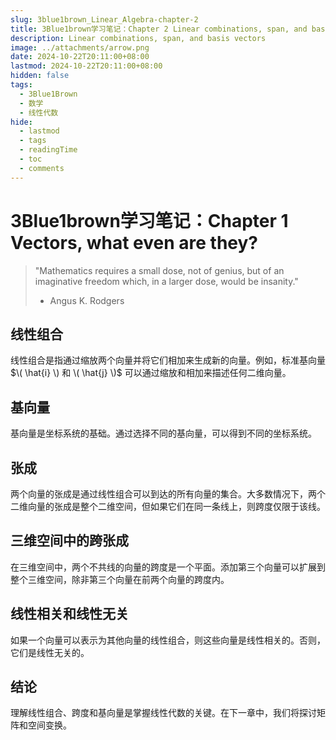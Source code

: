 ```yaml
---
slug: 3blue1brown_Linear_Algebra-chapter-2
title: 3Blue1brown学习笔记：Chapter 2 Linear combinations, span, and basis vectors
description: Linear combinations, span, and basis vectors
image: ../attachments/arrow.png
date: 2024-10-22T20:11:00+08:00
lastmod: 2024-10-22T20:11:00+08:00
hidden: false
tags:
  - 3Blue1Brown
  - 数学
  - 线性代数
hide:
  - lastmod
  - tags
  - readingTime
  - toc
  - comments
---
```


# 3Blue1brown学习笔记：Chapter 1 Vectors, what even are they?  

>"Mathematics requires a small dose, not of genius, but of an imaginative freedom which, in a larger dose, would be insanity."
>
>- Angus K. Rodgers  

## 线性组合
线性组合是指通过缩放两个向量并将它们相加来生成新的向量。例如，标准基向量 $\( \hat{i} \) 和 \( \hat{j} \)$ 可以通过缩放和相加来描述任何二维向量。

## 基向量
基向量是坐标系统的基础。通过选择不同的基向量，可以得到不同的坐标系统。

## 张成
两个向量的张成是通过线性组合可以到达的所有向量的集合。大多数情况下，两个二维向量的张成是整个二维空间，但如果它们在同一条线上，则跨度仅限于该线。

## 三维空间中的跨张成
在三维空间中，两个不共线的向量的跨度是一个平面。添加第三个向量可以扩展到整个三维空间，除非第三个向量在前两个向量的跨度内。

## 线性相关和线性无关
如果一个向量可以表示为其他向量的线性组合，则这些向量是线性相关的。否则，它们是线性无关的。

## 结论
理解线性组合、跨度和基向量是掌握线性代数的关键。在下一章中，我们将探讨矩阵和空间变换。
